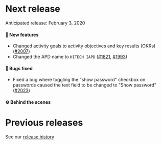 # Next release

Anticipated release: February 3, 2020

#### 🚀 New features

- Changed activity goals to activity objectives and key results (OKRs) ([#2007])
- Changed the APD name to `HITECH IAPD` ([#1821], [#1993])

#### 🐛 Bugs fixed

- Fixed a bug where toggling the "show password" checkbox on passwords caused the text field to be changed to "Show password" ([#2023])

#### ⚙️ Behind the scenes

# Previous releases

See our [release history](https://github.com/18F/cms-hitech-apd/releases)

[#2007]: https://github.com/18F/cms-hitech-apd/issues/2007
[#1821]: https://github.com/18F/cms-hitech-apd/issues/1821
[#1993]: https://github.com/18F/cms-hitech-apd/issues/1993
[#2023]: https://github.com/18F/cms-hitech-apd/issues/2023
